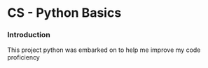 # CS - Python Basics

### **Introduction**

This project python was embarked on to help me improve my code proficiency<br/>

